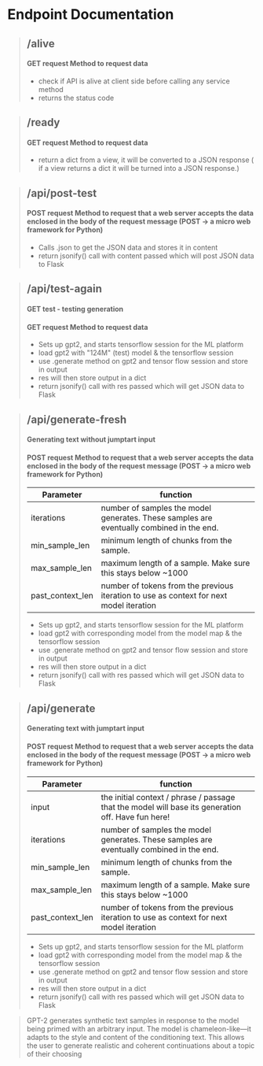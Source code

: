 # Endpoint Documentation

 > ## **/alive**
 > #### GET request Method to request data 
 > - check if API is alive at client side before calling any service method
 > - returns the status code
 
 > ## **/ready**
 > #### GET request Method to request data 
 > - return a dict from a view, it will be converted to a JSON response ( if a view returns a dict it will be turned into a JSON response.)

 > ## **/api/post-test**
 > #### POST request Method to request that a web server accepts the data enclosed in the body of the request message (POST -> a micro web framework for Python)
 > - Calls .json to get the JSON data and stores it in content
 > - return jsonify() call with content passed which will post JSON data to Flask 
 
> ## **/api/test-again**
> #### GET test - testing generation
> #### GET request Method to request data
> - Sets up gpt2, and starts tensorflow session for the ML platform
> - load gpt2 with "124M" (test) model & the tensorflow session
> - use .generate method on gpt2 and tensor flow session and store in output
> - res will then store output in a dict
> - return jsonify() call with res passed which will get JSON data to Flask 

> ## **/api/generate-fresh**
> #### Generating text without jumptart input
 > #### POST request Method to request that a web server accepts the data enclosed in the body of the request message (POST -> a micro web framework for Python)
> Parameter  | function
> ------------ | -------------
>  iterations |  number of samples the model generates. These samples are eventually combined in the end.
> min_sample_len | minimum length of chunks from the sample.
>  max_sample_len | maximum length of a sample. Make sure this stays below ~1000
>  past_context_len | number of tokens from the previous iteration to use as context for next model iteration
> - Sets up gpt2, and starts tensorflow session for the ML platform
> - load gpt2 with corresponding model from the model map & the tensorflow session
> - use .generate method on gpt2 and tensor flow session and store in output 
> - res will then store output in a dict
> - return jsonify() call with res passed which will get JSON data to Flask 

> ## **/api/generate**
> #### Generating text with jumptart input
 > #### POST request Method to request that a web server accepts the data enclosed in the body of the request message (POST -> a micro web framework for Python)
> Parameter  | function
> ------------ | -------------
>  input | the initial context / phrase / passage that the model will base its generation off. Have fun here!
> iterations |  number of samples the model generates. These samples are eventually combined in the end.
> min_sample_len | minimum length of chunks from the sample.
>  max_sample_len | maximum length of a sample. Make sure this stays below ~1000
>  past_context_len | number of tokens from the previous iteration to use as context for next model iteration
> - Sets up gpt2, and starts tensorflow session for the ML platform
> - load gpt2 with corresponding model from the model map & the tensorflow session
> - use .generate method on gpt2 and tensor flow session and store in output 
> - res will then store output in a dict
> - return jsonify() call with res passed which will get JSON data to Flask 


> GPT-2 generates synthetic text samples in response to the model being primed with an
> arbitrary input. The model is chameleon-like—it adapts to the style and content of the
> conditioning text. This allows the user to generate realistic and coherent continuations about a 
> topic of their choosing
